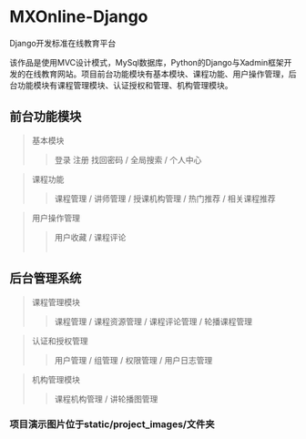 # MXOnline-Django
Django开发标准在线教育平台

该作品是使用MVC设计模式，MySql数据库，Python的Django与Xadmin框架开发的在线教育网站。项目前台功能模块有基本模块、课程功能、用户操作管理，后台功能模块有课程管理模块、认证授权和管理、机构管理模块。


## 前台功能模块
> 基本模块<br>
  >> 登录 注册 找回密码 / 全局搜索 / 个人中心<br>
  
> 课程功能<br>
  >> 课程管理 / 讲师管理 / 授课机构管理 / 热门推荐 / 相关课程推荐<br>
  
> 用户操作管理<br>
  >> 用户收藏 / 课程评论<br>
  
## 后台管理系统
> 课程管理模块<br>
  >> 课程管理 / 课程资源管理 / 课程评论管理 / 轮播课程管理 <br>
  
> 认证和授权管理<br>
  >> 用户管理 / 组管理 / 权限管理 / 用户日志管理<br>
  
> 机构管理模块<br>
  >> 课程机构管理 / 讲轮播图管理<br>

### 项目演示图片位于static/project_images/文件夹
